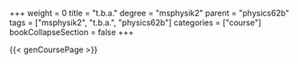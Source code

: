 +++
weight = 0
title = "t.b.a."
degree = "msphysik2"
parent = "physics62b"
tags = ["msphysik2", "t.b.a.", "physics62b"]
categories = ["course"]
bookCollapseSection = false
+++

{{< genCoursePage >}}
